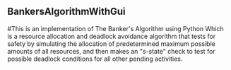 ## BankersAlgorithmWithGui
#This is an implementation of The Banker's Algorithm using Python Which is a resource allocation and deadlock avoidance algorithm that tests for safety by simulating the allocation of predetermined maximum possible amounts of all resources, and then makes an "s-state" check to test for possible deadlock conditions for all other pending activities.
